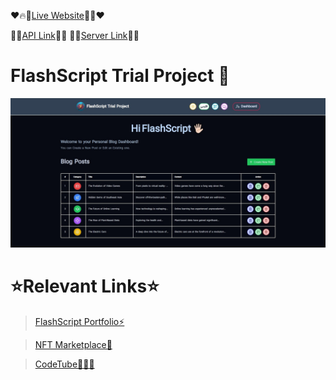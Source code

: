 ❤️🔥🔗[Live Website](https://flashscript--trial-period-project.vercel.app/)🔗🔥❤️

🔸🔗[API Link](https://trial-period-api.vercel.app/)🔗🔸 🔹🔗[Server Link](https://trial-period-server.vercel.app/)🔗🔹

# FlashScript Trial Project 🔨
![Home Page](./public/readme-image.jpg)

# ⭐Relevant Links⭐
> [FlashScript Portfolio⚡](https://flashscript.vercel.app/en)

> [NFT Marketplace🛒](https://nft-marketplace---flash-script.vercel.app/en)

>[CodeTube👨🏻‍💻](https://codetube-flashscript.netlify.app/)</h1>